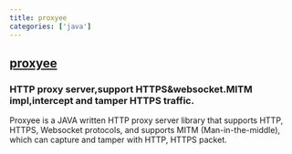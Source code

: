 ```yaml
---
title: proxyee
categories: ['java']
---
```

## [proxyee](https://github.com/monkeyWie/proxyee)

### HTTP proxy server,support HTTPS&websocket.MITM impl,intercept and tamper HTTPS traffic.


Proxyee is a JAVA written HTTP proxy server library that supports HTTP, HTTPS, Websocket protocols, and supports MITM (Man-in-the-middle), which can capture and tamper with HTTP, HTTPS packet.
